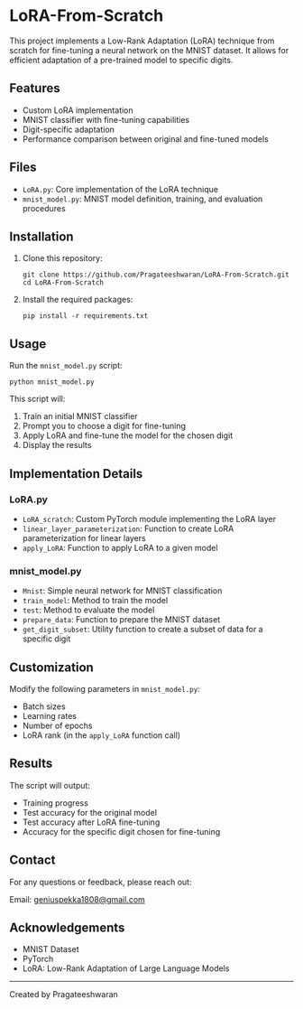 # LoRA-From-Scratch

This project implements a Low-Rank Adaptation (LoRA) technique from scratch for fine-tuning a neural network on the MNIST dataset. It allows for efficient adaptation of a pre-trained model to specific digits.

## Features

- Custom LoRA implementation
- MNIST classifier with fine-tuning capabilities
- Digit-specific adaptation
- Performance comparison between original and fine-tuned models

## Files

- `LoRA.py`: Core implementation of the LoRA technique
- `mnist_model.py`: MNIST model definition, training, and evaluation procedures

## Installation

1. Clone this repository:
   ```
   git clone https://github.com/Pragateeshwaran/LoRA-From-Scratch.git
   cd LoRA-From-Scratch
   ```

2. Install the required packages:
   ```
   pip install -r requirements.txt
   ```

## Usage

Run the `mnist_model.py` script:

```
python mnist_model.py
```

This script will:
1. Train an initial MNIST classifier
2. Prompt you to choose a digit for fine-tuning
3. Apply LoRA and fine-tune the model for the chosen digit
4. Display the results

## Implementation Details

### LoRA.py

- `LoRA_scratch`: Custom PyTorch module implementing the LoRA layer
- `linear_layer_parameterization`: Function to create LoRA parameterization for linear layers
- `apply_LoRA`: Function to apply LoRA to a given model

### mnist_model.py

- `Mnist`: Simple neural network for MNIST classification
- `train_model`: Method to train the model
- `test`: Method to evaluate the model
- `prepare_data`: Function to prepare the MNIST dataset
- `get_digit_subset`: Utility function to create a subset of data for a specific digit

## Customization

Modify the following parameters in `mnist_model.py`:
- Batch sizes
- Learning rates
- Number of epochs
- LoRA rank (in the `apply_LoRA` function call)

## Results

The script will output:
- Training progress
- Test accuracy for the original model
- Test accuracy after LoRA fine-tuning
- Accuracy for the specific digit chosen for fine-tuning

## Contact

For any questions or feedback, please reach out:

Email: geniuspekka1808@gmail.com

## Acknowledgements

- MNIST Dataset
- PyTorch
- LoRA: Low-Rank Adaptation of Large Language Models

---

Created by Pragateeshwaran